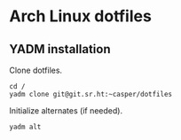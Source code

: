 # Arch Linux dotfiles

## YADM installation

Clone dotfiles.  
```
cd /
yadm clone git@git.sr.ht:~casper/dotfiles
```

Initialize alternates (if needed).  
```
yadm alt
```

